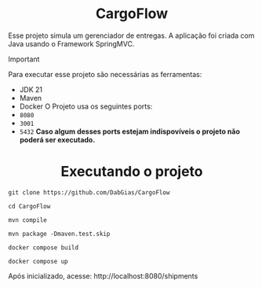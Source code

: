 <h1 align="center">CargoFlow</h1>

Esse projeto simula um gerenciador de entregas. A aplicação foi criada com Java usando o Framework SpringMVC.

> [!IMPORTANT]
> Para executar esse projeto são necessárias as ferramentas:
> - JDK 21
> - Maven
> - Docker
> O Projeto usa os seguintes ports:
> - `8080`
> - `3001`
> - `5432`
> **Caso algum desses ports estejam indispovíveis o projeto não poderá ser executado.**

<h1 align="center">Executando o projeto</h1>

```
git clone https://github.com/DabGias/CargoFlow

cd CargoFlow

mvn compile

mvn package -Dmaven.test.skip

docker compose build

docker compose up
```

Após inicializado, acesse: http://localhost:8080/shipments
